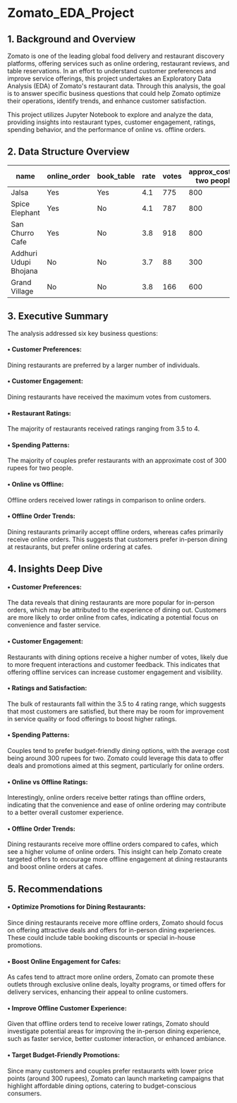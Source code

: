# Zomato_EDA_Project

## 1. Background and Overview

Zomato is one of the leading global food delivery and restaurant discovery platforms, offering services such as online ordering, restaurant reviews, and table reservations. In an effort to understand customer preferences and improve service offerings, this project undertakes an Exploratory Data Analysis (EDA) of Zomato's restaurant data. Through this analysis, the goal is to answer specific business questions that could help Zomato optimize their operations, identify trends, and enhance customer satisfaction.

This project utilizes Jupyter Notebook to explore and analyze the data, providing insights into restaurant types, customer engagement, ratings, spending behavior, and the performance of online vs. offline orders.

## 2. Data Structure Overview

| name                     | online_order | book_table | rate | votes | approx_cost(for two people) | listed_in(type) |
|--------------------------|--------------|------------|------|-------|-----------------------------|-----------------|
| Jalsa                    | Yes          | Yes        | 4.1  | 775   | 800                         | Buffet          |
| Spice Elephant            | Yes          | No         | 4.1  | 787   | 800                         | Buffet          |
| San Churro Cafe           | Yes          | No         | 3.8  | 918   | 800                         | Buffet          |
| Addhuri Udupi Bhojana     | No           | No         | 3.7  | 88    | 300                         | Buffet          |
| Grand Village             | No           | No         | 3.8  | 166   | 600                         | Buffet          |


## 3. Executive Summary

The analysis addressed six key business questions:

#### •	Customer Preferences:
Dining restaurants are preferred by a larger number of individuals. 

#### •	Customer Engagement:
Dining restaurants have received the maximum votes from customers.

#### •	Restaurant Ratings:
The majority of restaurants received ratings ranging from 3.5 to 4.

#### •	Spending Patterns:
The majority of couples prefer restaurants with an approximate cost of 300 rupees for two people.

#### •	Online vs Offline:
Offline orders received lower ratings in comparison to online orders.

#### •	Offline Order Trends:
Dining restaurants primarily accept offline orders, whereas cafes primarily receive online orders. This suggests that customers prefer in-person dining at restaurants, but prefer online ordering at cafes.

## 4. Insights Deep Dive

#### •	Customer Preferences:
The data reveals that dining restaurants are more popular for in-person orders, which may be attributed to the experience of dining out. Customers are more likely to order online from cafes, indicating a potential focus on convenience and faster service.

#### •	Customer Engagement: 
Restaurants with dining options receive a higher number of votes, likely due to more frequent interactions and customer feedback. This indicates that offering offline services can increase customer engagement and visibility.

#### •	Ratings and Satisfaction: 
The bulk of restaurants fall within the 3.5 to 4 rating range, which suggests that most customers are satisfied, but there may be room for improvement in service quality or food offerings to boost higher ratings.

#### •	Spending Patterns: 
Couples tend to prefer budget-friendly dining options, with the average cost being around 300 rupees for two. Zomato could leverage this data to offer deals and promotions aimed at this segment, particularly for online orders.

#### •	Online vs Offline Ratings: 
Interestingly, online orders receive better ratings than offline orders, indicating that the convenience and ease of online ordering may contribute to a better overall customer experience.

#### •	Offline Order Trends: 
Dining restaurants receive more offline orders compared to cafes, which see a higher volume of online orders. This insight can help Zomato create targeted offers to encourage more offline engagement at dining restaurants and boost online orders at cafes.

## 5. Recommendations

#### •	Optimize Promotions for Dining Restaurants: 
Since dining restaurants receive more offline orders, Zomato should focus on offering attractive deals and offers for in-person dining experiences. These could include table booking discounts or special in-house promotions.

#### •	Boost Online Engagement for Cafes: 
As cafes tend to attract more online orders, Zomato can promote these outlets through exclusive online deals, loyalty programs, or timed offers for delivery services, enhancing their appeal to online customers.

#### •	Improve Offline Customer Experience: 
Given that offline orders tend to receive lower ratings, Zomato should investigate potential areas for improving the in-person dining experience, such as faster service, better customer interaction, or enhanced ambiance.

#### •	Target Budget-Friendly Promotions: 
Since many customers and couples prefer restaurants with lower price points (around 300 rupees), Zomato can launch marketing campaigns that highlight affordable dining options, catering to budget-conscious consumers.



